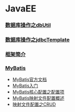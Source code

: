 # JavaEE

### [数据库操作之dbUtil](./数据库操作之dbUtil.md)
### [数据库操作之jdbcTemplate](./数据库操作之jdbcTemplate.md)


### [框架简介](./框架简介.md)

### [MyBatis](./MyBatis)
* <a href="http://www.mybatis.org/mybatis-3/zh/index.html" target="_blank">MyBatis官方文档</a>
* [MyBatis入门](./MyBatis/MyBatis入门.md)
* [MyBatis核心配置之配置项](./MyBatis/MyBatis核心配置之配置项.md)
* [MyBatis映射文件配置概述](./MyBatis/MyBatis映射文件配置概述.md)
* [映射文件配置之CRUD](./MyBatis/MyBatis映射文件配置之CRUD.md)
